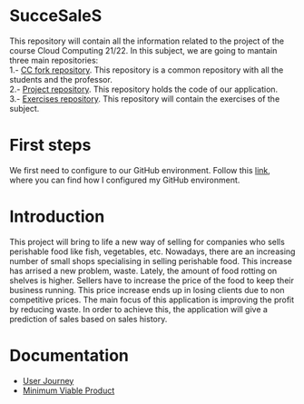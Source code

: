 # SucceSaleS
This repository will contain all the information related to the project of the course Cloud Computing 21/22. In this subject, we are going to mantain three main repositories:  
1.- [CC fork repository](https://github.com/Samius1/CC-21-22). This repository is a common repository with all the students and the professor.  
2.- [Project repository](https://github.com/Samius1/SucceSaleS). This repository holds the code of our application.  
3.- [Exercises repository](https://github.com/Samius1/CC2122-Exercises). This repository will contain the exercises of the subject.  


# First steps
We first need to configure to our GitHub environment. Follow this [link](./docs/firstSteps.md), where you can find how I configured my GitHub environment.

# Introduction
This project will bring to life a new way of selling for companies who sells perishable food like fish, vegetables, etc. Nowadays, there are an increasing number of small shops specialising in selling perishable food. This increase has arrised a new problem, waste. Lately, the amount of food rotting on shelves is higher. Sellers have to increase the price of the food to keep their business running. This price increase ends up in losing clients due to non competitive prices. The main focus of this application is improving the profit by reducing waste. In order to achieve this, the application will give a prediction of sales based on sales history. 

# Documentation
- [User Journey](./docs/userJourney.md)
- [Minimum Viable Product](./docs/pmv.md)
